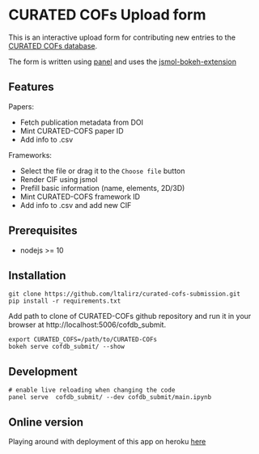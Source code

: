 # CURATED COFs Upload form

This is an interactive upload form for contributing new entries to the [CURATED COFs database](https://github.com/danieleongari/CURATED-COFs).

The form is written using [panel](https://panel.pyviz.org/) and uses the [jsmol-bokeh-extension](https://github.com/ltalirz/jsmol-bokeh-extension)

## Features

Papers:
 * Fetch publication metadata from DOI
 * Mint CURATED-COFS paper ID
 * Add info to .csv

Frameworks:
 * Select the file or drag it to the `Choose file` button
 * Render CIF using jsmol
 * Prefill basic information (name, elements, 2D/3D)
 * Mint CURATED-COFS framework ID
 * Add info to .csv and add new CIF

## Prerequisites

 * nodejs >= 10

## Installation

```
git clone https://github.com/ltalirz/curated-cofs-submission.git
pip install -r requirements.txt
```

Add path to clone of CURATED-COFs github repository and run it in your browser at http://localhost:5006/cofdb_submit.

```
export CURATED_COFS=/path/to/CURATED-COFs
bokeh serve cofdb_submit/ --show
```

## Development
```
# enable live reloading when changing the code
panel serve  cofdb_submit/ --dev cofdb_submit/main.ipynb
```

## Online version
Playing around with deployment of this app on heroku [here](https://ltal-py.herokuapp.com)
